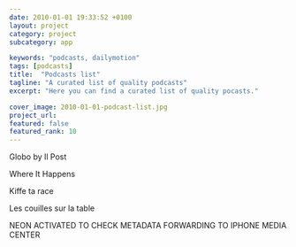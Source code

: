 ```yaml
---
date: 2010-01-01 19:33:52 +0100
layout: project
category: project
subcategory: app

keywords: "podcasts, dailymotion"
tags: [podcasts]
title:  "Podcasts list"
tagline: "A curated list of quality podcasts"
excerpt: "Here you can find a curated list of quality pocasts."

cover_image: 2010-01-01-podcast-list.jpg
project_url: 
featured: false
featured_rank: 10
---
```


Globo by Il Post

<div class="video-wrapper">
  <script src="https://geo.dailymotion.com/player/xbqd7.js" data-video="kA8AiAmNd3Vc00yJrM8"></script>
</div>


Where It Happens

<div class="video-wrapper">
  <script src="https://geo.dailymotion.com/player/xbqd7.js" data-video="k5GZTyg4sOJnZsyJtPZ"></script>
</div>

Kiffe ta race

<div class="video-wrapper">
  <script src="https://geo.dailymotion.com/player/xbqd7.js" data-video="ktlfADSxRJXyCVyJDwK"></script>
</div>

Les couilles sur la table

<div class="video-wrapper">
  <script src="https://geo.dailymotion.com/player.js" data-video="k4yJhoJYPX7J4DyJDHD"></script>
</div>


NEON ACTIVATED TO CHECK METADATA FORWARDING TO IPHONE MEDIA CENTER

<div class="video-wrapper">
  <script src="https://geo.dailymotion.com/player/xbqd7.js" data-params="GK_PV5_PHOTON=0" data-video="ktlfADSxRJXyCVyJDwK"></script>
</div>